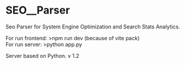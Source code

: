 # SEO__Parser
Seo Parser for System Engine Optimization and Search Stats Analytics.

For run frontend: >npm run dev (because of vite pack) <br />
For run server: >python app.py

Server based on Python.
v 1.2
